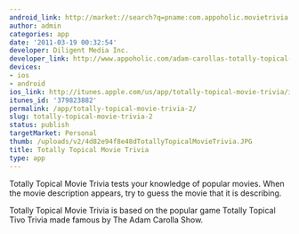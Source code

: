```yaml
---
android_link: http://market://search?q=pname:com.appoholic.movietrivia
author: admin
categories: app
date: '2011-03-19 00:32:54'
developer: Diligent Media Inc.
developer_link: http://www.appoholic.com/adam-carollas-totally-topical-movie-trivia-for-iphone-ipad-ipod-and-android/
devices: 
- ios
- android
ios_link: http://itunes.apple.com/us/app/totally-topical-movie-trivia/id379823882?mt=8&uo=4
itunes_id: '379823882'
permalink: /app/totally-topical-movie-trivia-2/
slug: totally-topical-movie-trivia-2
status: publish
targetMarket: Personal
thumb: /uploads/v2/4d82e94f8e48dTotallyTopicalMovieTrivia.JPG
title: Totally Topical Movie Trivia
type: app
---
```


Totally Topical Movie Trivia tests your knowledge of popular movies. When the movie description appears, try to guess the movie that it is describing.

Totally Topical Movie Trivia is based on the popular game Totally Topical Tivo Trivia made famous by The Adam Carolla Show.
